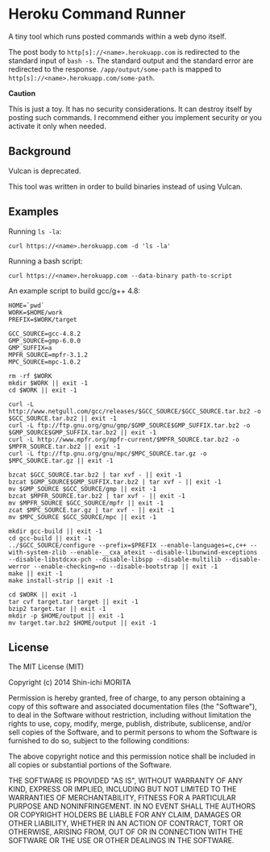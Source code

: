 # Heroku Command Runner

A tiny tool which runs posted commands within a web dyno itself.

The post body to `http[s]://<name>.herokuapp.com` is redirected to the standard input of `bash -s`.
The standard output and the standard error are redirected to the response.
`/app/output/some-path` is mapped to `http[s]://<name>.herokuapp.com/some-path`.

**Caution**

This is just a toy.
It has no security considerations.
It can destroy itself by posting such commands.
I recommend either you implement security or you activate it only when needed.


## Background

Vulcan is deprecated.

This tool was written in order to build binaries instead of using Vulcan.


## Examples

Running `ls -la`:

    curl https://<name>.herokuapp.com -d 'ls -la'

Running a bash script:

    curl https://<name>.herokuapp.com --data-binary path-to-script

An example script to build gcc/g++ 4.8:

    HOME=`pwd`
    WORK=$HOME/work
    PREFIX=$WORK/target

    GCC_SOURCE=gcc-4.8.2
    GMP_SOURCE=gmp-6.0.0
    GMP_SUFFIX=a
    MPFR_SOURCE=mpfr-3.1.2
    MPC_SOURCE=mpc-1.0.2

    rm -rf $WORK
    mkdir $WORK || exit -1
    cd $WORK || exit -1

    curl -L http://www.netgull.com/gcc/releases/$GCC_SOURCE/$GCC_SOURCE.tar.bz2 -o $GCC_SOURCE.tar.bz2 || exit -1
    curl -L ftp://ftp.gnu.org/gnu/gmp/$GMP_SOURCE$GMP_SUFFIX.tar.bz2 -o $GMP_SOURCE$GMP_SUFFIX.tar.bz2 || exit -1
    curl -L http://www.mpfr.org/mpfr-current/$MPFR_SOURCE.tar.bz2 -o $MPFR_SOURCE.tar.bz2 || exit -1
    curl -L ftp://ftp.gnu.org/gnu/mpc/$MPC_SOURCE.tar.gz -o $MPC_SOURCE.tar.gz || exit -1

    bzcat $GCC_SOURCE.tar.bz2 | tar xvf - || exit -1
    bzcat $GMP_SOURCE$GMP_SUFFIX.tar.bz2 | tar xvf - || exit -1
    mv $GMP_SOURCE $GCC_SOURCE/gmp || exit -1
    bzcat $MPFR_SOURCE.tar.bz2 | tar xvf - || exit -1
    mv $MPFR_SOURCE $GCC_SOURCE/mpfr || exit -1
    zcat $MPC_SOURCE.tar.gz | tar xvf - || exit -1
    mv $MPC_SOURCE $GCC_SOURCE/mpc || exit -1

    mkdir gcc-build || exit -1
    cd gcc-build || exit -1
    ../$GCC_SOURCE/configure --prefix=$PREFIX --enable-languages=c,c++ --with-system-zlib --enable-__cxa_atexit --disable-libunwind-exceptions --disable-libstdcxx-pch --disable-libspp --disable-multilib --disable-werror --enable-checking=no --disable-bootstrap || exit -1
    make || exit -1
    make install-strip || exit -1

    cd $WORK || exit -1
    tar cvf target.tar target || exit -1
    bzip2 target.tar || exit -1
    mkdir -p $HOME/output || exit -1
    mv target.tar.bz2 $HOME/output || exit -1


## License

The MIT License (MIT)

Copyright (c) 2014 Shin-ichi MORITA

Permission is hereby granted, free of charge, to any person obtaining a copy
of this software and associated documentation files (the "Software"), to deal
in the Software without restriction, including without limitation the rights
to use, copy, modify, merge, publish, distribute, sublicense, and/or sell
copies of the Software, and to permit persons to whom the Software is
furnished to do so, subject to the following conditions:

The above copyright notice and this permission notice shall be included in
all copies or substantial portions of the Software.

THE SOFTWARE IS PROVIDED "AS IS", WITHOUT WARRANTY OF ANY KIND, EXPRESS OR
IMPLIED, INCLUDING BUT NOT LIMITED TO THE WARRANTIES OF MERCHANTABILITY,
FITNESS FOR A PARTICULAR PURPOSE AND NONINFRINGEMENT.  IN NO EVENT SHALL THE
AUTHORS OR COPYRIGHT HOLDERS BE LIABLE FOR ANY CLAIM, DAMAGES OR OTHER
LIABILITY, WHETHER IN AN ACTION OF CONTRACT, TORT OR OTHERWISE, ARISING FROM,
OUT OF OR IN CONNECTION WITH THE SOFTWARE OR THE USE OR OTHER DEALINGS IN
THE SOFTWARE.
